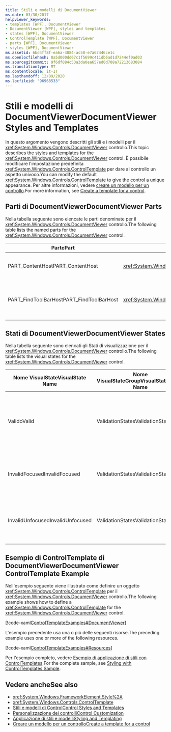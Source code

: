 ```yaml
---
title: Stili e modelli di DocumentViewer
ms.date: 03/30/2017
helpviewer_keywords:
- templates [WPF], DocumentViewer
- DocumentViewer [WPF], styles and templates
- states [WPF], DocumentViewer
- ControlTemplate [WPF], DocumentViewer
- parts [WPF], DocumentViewer
- styles [WPF], DocumentViewer
ms.assetid: 6bd4ff8f-ea6a-4084-ac58-e7a67446ce1c
ms.openlocfilehash: 8a5d000dd67c1f5699c411db6ad1d7244ef0ad03
ms.sourcegitcommit: 9f6df084c53a3da0ea657ed0d708a72213683084
ms.translationtype: MT
ms.contentlocale: it-IT
ms.lasthandoff: 12/09/2020
ms.locfileid: "96968533"
---
```

# <a name="documentviewer-styles-and-templates"></a><span data-ttu-id="73ad3-102">Stili e modelli di DocumentViewer</span><span class="sxs-lookup"><span data-stu-id="73ad3-102">DocumentViewer Styles and Templates</span></span>
<span data-ttu-id="73ad3-103">In questo argomento vengono descritti gli stili e i modelli per il <xref:System.Windows.Controls.DocumentViewer> controllo.</span><span class="sxs-lookup"><span data-stu-id="73ad3-103">This topic describes the styles and templates for the <xref:System.Windows.Controls.DocumentViewer> control.</span></span> <span data-ttu-id="73ad3-104">È possibile modificare l'impostazione predefinita <xref:System.Windows.Controls.ControlTemplate> per dare al controllo un aspetto univoco.</span><span class="sxs-lookup"><span data-stu-id="73ad3-104">You can modify the default <xref:System.Windows.Controls.ControlTemplate> to give the control a unique appearance.</span></span> <span data-ttu-id="73ad3-105">Per altre informazioni, vedere [creare un modello per un controllo](/dotnet/desktop-wpf/themes/how-to-create-apply-template).</span><span class="sxs-lookup"><span data-stu-id="73ad3-105">For more information, see [Create a template for a control](/dotnet/desktop-wpf/themes/how-to-create-apply-template).</span></span>  
  
## <a name="documentviewer-parts"></a><span data-ttu-id="73ad3-106">Parti di DocumentViewer</span><span class="sxs-lookup"><span data-stu-id="73ad3-106">DocumentViewer Parts</span></span>  
 <span data-ttu-id="73ad3-107">Nella tabella seguente sono elencate le parti denominate per il <xref:System.Windows.Controls.DocumentViewer> controllo.</span><span class="sxs-lookup"><span data-stu-id="73ad3-107">The following table lists the named parts for the <xref:System.Windows.Controls.DocumentViewer> control.</span></span>  
  
|<span data-ttu-id="73ad3-108">Parte</span><span class="sxs-lookup"><span data-stu-id="73ad3-108">Part</span></span>|<span data-ttu-id="73ad3-109">Tipo</span><span class="sxs-lookup"><span data-stu-id="73ad3-109">Type</span></span>|<span data-ttu-id="73ad3-110">Descrizione</span><span class="sxs-lookup"><span data-stu-id="73ad3-110">Description</span></span>|  
|-|-|-|  
|<span data-ttu-id="73ad3-111">PART_ContentHost</span><span class="sxs-lookup"><span data-stu-id="73ad3-111">PART_ContentHost</span></span>|<xref:System.Windows.Controls.ScrollViewer>|<span data-ttu-id="73ad3-112">Il contenuto e l'area di scorrimento.</span><span class="sxs-lookup"><span data-stu-id="73ad3-112">The content and scrolling area.</span></span>|  
|<span data-ttu-id="73ad3-113">PART_FindToolBarHost</span><span class="sxs-lookup"><span data-stu-id="73ad3-113">PART_FindToolBarHost</span></span>|<xref:System.Windows.Controls.ContentControl>|<span data-ttu-id="73ad3-114">Casella di ricerca nella parte inferiore per impostazione predefinita.</span><span class="sxs-lookup"><span data-stu-id="73ad3-114">The search box, at the bottom by default.</span></span>|  
  
## <a name="documentviewer-states"></a><span data-ttu-id="73ad3-115">Stati di DocumentViewer</span><span class="sxs-lookup"><span data-stu-id="73ad3-115">DocumentViewer States</span></span>  
 <span data-ttu-id="73ad3-116">Nella tabella seguente sono elencati gli Stati di visualizzazione per il <xref:System.Windows.Controls.DocumentViewer> controllo.</span><span class="sxs-lookup"><span data-stu-id="73ad3-116">The following table lists the visual states for the <xref:System.Windows.Controls.DocumentViewer> control.</span></span>  
  
|<span data-ttu-id="73ad3-117">Nome VisualState</span><span class="sxs-lookup"><span data-stu-id="73ad3-117">VisualState Name</span></span>|<span data-ttu-id="73ad3-118">Nome VisualStateGroup</span><span class="sxs-lookup"><span data-stu-id="73ad3-118">VisualStateGroup Name</span></span>|<span data-ttu-id="73ad3-119">Descrizione</span><span class="sxs-lookup"><span data-stu-id="73ad3-119">Description</span></span>|  
|-|-|-|  
|<span data-ttu-id="73ad3-120">Valido</span><span class="sxs-lookup"><span data-stu-id="73ad3-120">Valid</span></span>|<span data-ttu-id="73ad3-121">ValidationStates</span><span class="sxs-lookup"><span data-stu-id="73ad3-121">ValidationStates</span></span>|<span data-ttu-id="73ad3-122">Il controllo Usa la <xref:System.Windows.Controls.Validation> classe e la <xref:System.Windows.Controls.Validation.HasError%2A?displayProperty=nameWithType> proprietà associata è `false` .</span><span class="sxs-lookup"><span data-stu-id="73ad3-122">The control uses the <xref:System.Windows.Controls.Validation> class and the <xref:System.Windows.Controls.Validation.HasError%2A?displayProperty=nameWithType> attached property is `false`.</span></span>|  
|<span data-ttu-id="73ad3-123">InvalidFocused</span><span class="sxs-lookup"><span data-stu-id="73ad3-123">InvalidFocused</span></span>|<span data-ttu-id="73ad3-124">ValidationStates</span><span class="sxs-lookup"><span data-stu-id="73ad3-124">ValidationStates</span></span>|<span data-ttu-id="73ad3-125">Il <xref:System.Windows.Controls.Validation.HasError%2A?displayProperty=nameWithType> controllo ha lo stato attivo per la proprietà associata `true` .</span><span class="sxs-lookup"><span data-stu-id="73ad3-125">The <xref:System.Windows.Controls.Validation.HasError%2A?displayProperty=nameWithType> attached property is `true` has the control has focus.</span></span>|  
|<span data-ttu-id="73ad3-126">InvalidUnfocused</span><span class="sxs-lookup"><span data-stu-id="73ad3-126">InvalidUnfocused</span></span>|<span data-ttu-id="73ad3-127">ValidationStates</span><span class="sxs-lookup"><span data-stu-id="73ad3-127">ValidationStates</span></span>|<span data-ttu-id="73ad3-128">Il controllo non ha lo <xref:System.Windows.Controls.Validation.HasError%2A?displayProperty=nameWithType> stato attivo per la proprietà associata `true` .</span><span class="sxs-lookup"><span data-stu-id="73ad3-128">The <xref:System.Windows.Controls.Validation.HasError%2A?displayProperty=nameWithType> attached property is `true` has the control does not have focus.</span></span>|  
  
## <a name="documentviewer-controltemplate-example"></a><span data-ttu-id="73ad3-129">Esempio di ControlTemplate di DocumentViewer</span><span class="sxs-lookup"><span data-stu-id="73ad3-129">DocumentViewer ControlTemplate Example</span></span>  
 <span data-ttu-id="73ad3-130">Nell'esempio seguente viene illustrato come definire un oggetto <xref:System.Windows.Controls.ControlTemplate> per il <xref:System.Windows.Controls.DocumentViewer> controllo.</span><span class="sxs-lookup"><span data-stu-id="73ad3-130">The following example shows how to define a <xref:System.Windows.Controls.ControlTemplate> for the <xref:System.Windows.Controls.DocumentViewer> control.</span></span>  
  
 [!code-xaml[ControlTemplateExamples#DocumentViewer](~/samples/snippets/csharp/VS_Snippets_Wpf/ControlTemplateExamples/CS/resources/documentviewer.xaml#documentviewer)]  
  
 <span data-ttu-id="73ad3-131">L'esempio precedente usa una o più delle seguenti risorse.</span><span class="sxs-lookup"><span data-stu-id="73ad3-131">The preceding example uses one or more of the following resources.</span></span>  
  
 [!code-xaml[ControlTemplateExamples#Resources](~/samples/snippets/csharp/VS_Snippets_Wpf/ControlTemplateExamples/CS/resources/shared.xaml#resources)]  
  
 <span data-ttu-id="73ad3-132">Per l'esempio completo, vedere [Esempio di applicazione di stili con ControlTemplates](https://github.com/Microsoft/WPF-Samples/tree/master/Styles%20&%20Templates/IntroToStylingAndTemplating).</span><span class="sxs-lookup"><span data-stu-id="73ad3-132">For the complete sample, see [Styling with ControlTemplates Sample](https://github.com/Microsoft/WPF-Samples/tree/master/Styles%20&%20Templates/IntroToStylingAndTemplating).</span></span>  
  
## <a name="see-also"></a><span data-ttu-id="73ad3-133">Vedere anche</span><span class="sxs-lookup"><span data-stu-id="73ad3-133">See also</span></span>

- <xref:System.Windows.FrameworkElement.Style%2A>
- <xref:System.Windows.Controls.ControlTemplate>
- [<span data-ttu-id="73ad3-134">Stili e modelli di Control</span><span class="sxs-lookup"><span data-stu-id="73ad3-134">Control Styles and Templates</span></span>](control-styles-and-templates.md)
- [<span data-ttu-id="73ad3-135">Personalizzazione dei controlli</span><span class="sxs-lookup"><span data-stu-id="73ad3-135">Control Customization</span></span>](control-customization.md)
- [<span data-ttu-id="73ad3-136">Applicazione di stili e modelli</span><span class="sxs-lookup"><span data-stu-id="73ad3-136">Styling and Templating</span></span>](/dotnet/desktop-wpf/fundamentals/styles-templates-overview)
- [<span data-ttu-id="73ad3-137">Creare un modello per un controllo</span><span class="sxs-lookup"><span data-stu-id="73ad3-137">Create a template for a control</span></span>](/dotnet/desktop-wpf/themes/how-to-create-apply-template)
